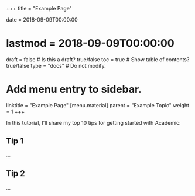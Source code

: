 +++
title = "Example Page"

date = 2018-09-09T00:00:00
# lastmod = 2018-09-09T00:00:00

draft = false  # Is this a draft? true/false
toc = true  # Show table of contents? true/false
type = "docs"  # Do not modify.

# Add menu entry to sidebar.
linktitle = "Example Page"
[menu.material]
  parent = "Example Topic"
  weight = 1
+++

In this tutorial, I'll share my top 10 tips for getting started with Academic:

## Tip 1

...

## Tip 2

...
